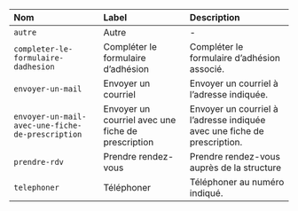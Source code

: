 | Nom | Label | Description |
| :- | :- | :- |
| `autre` | Autre | - |
| `completer-le-formulaire-dadhesion` | Compléter le formulaire d’adhésion | Compléter le formulaire d’adhésion associé. |
| `envoyer-un-mail` | Envoyer un courriel | Envoyer un courriel à l’adresse indiquée. |
| `envoyer-un-mail-avec-une-fiche-de-prescription` | Envoyer un courriel avec une fiche de prescription | Envoyer un courriel à l’adresse indiquée avec une fiche de prescription. |
| `prendre-rdv` | Prendre rendez-vous | Prendre rendez-vous auprès de la structure |
| `telephoner` | Téléphoner | Téléphoner au numéro indiqué. |
